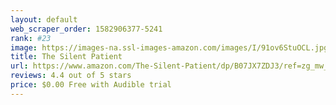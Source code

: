 ```yaml
---
layout: default 
﻿web_scraper_order: 1582906377-5241
rank: #23
image: https://images-na.ssl-images-amazon.com/images/I/91ov6StuOCL.jpg
title: The Silent Patient
url: https://www.amazon.com/The-Silent-Patient/dp/B07JX7ZDJ3/ref=zg_mw_audible_23?_encoding=UTF8&psc=1&refRID=VQVVVPNRQFD2M3VKYXDG
reviews: 4.4 out of 5 stars
price: $0.00 Free with Audible trial
---
```

